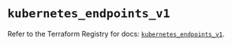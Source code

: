 # `kubernetes_endpoints_v1`

Refer to the Terraform Registry for docs: [`kubernetes_endpoints_v1`](https://registry.terraform.io/providers/hashicorp/kubernetes/2.38.0/docs/resources/endpoints_v1).
